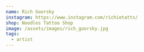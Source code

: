 ```yaml
---
name: Rich Goorsky
instagram: https://www.instagram.com/richietatts/
shop: Noodles Tattoo Shop
image: /assets/images/rich_goorsky.jpg
tags:
  - artist
---
```

